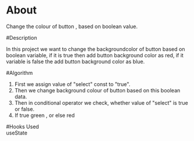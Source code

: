 
# About    

Change the colour of button , based on boolean value.

#Description      
                                                            
In this project we want to change the backgroundcolor of button based on boolean variable, if it is true then add button background color as red, if it variable is false the add button background color as blue.

#Algorithm                                                                                                                                                          
1. First we assign value of "select" const to "true".                                                                 
2. Then we change background colour of button based on this boolean data.   
3. Then in conditional operator we check, whether value of "select" is true or false.
4. If true green , or else red                                                        


#Hooks Used                                                                                                                                                                                                             
useState                                                 

  
